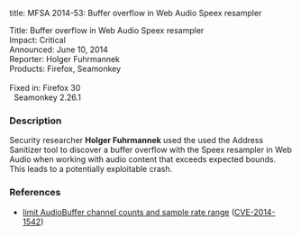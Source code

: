 title: MFSA 2014-53: Buffer overflow in Web Audio Speex resampler

<p>
<span class="label">Title:</span>      Buffer overflow in Web Audio Speex
resampler<br/>
<span class="label">Impact:</span>     Critical<br/>
<span class="label">Announced:</span>  June 10, 2014<br/>
<span class="label">Reporter:</span>   Holger Fuhrmannek<br/>
<span class="label">Products:</span>   Firefox, Seamonkey<br/>
<br/>
<span class="label">Fixed in:</span>   Firefox 30<br/>
<span class="label">&#160;</span>      Seamonkey 2.26.1<br/>
</p>


<h3>Description</h3>

<p>Security researcher <strong>Holger Fuhrmannek</strong> used the used the
Address Sanitizer tool to discover a buffer overflow with the Speex resampler in
Web Audio when working with audio content that exceeds expected bounds. This
leads to a potentially exploitable crash. 
</p>


<h3>References</h3>

<ul>
  <li><a href="https://bugzilla.mozilla.org/show_bug.cgi?id=991533">
      limit AudioBuffer channel counts and sample rate range</a> (<a href="http://cve.mitre.org/cgi-bin/cvename.cgi?name=CVE-2014-1542" class="ex-ref">CVE-2014-1542</a>)</li>
</ul>



